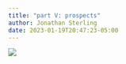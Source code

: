 ```yaml
---
title: "part V: prospects"
author: Jonathan Sterling
date: 2023-01-19T20:47:23-05:00
---
```


![](jms-0019)
